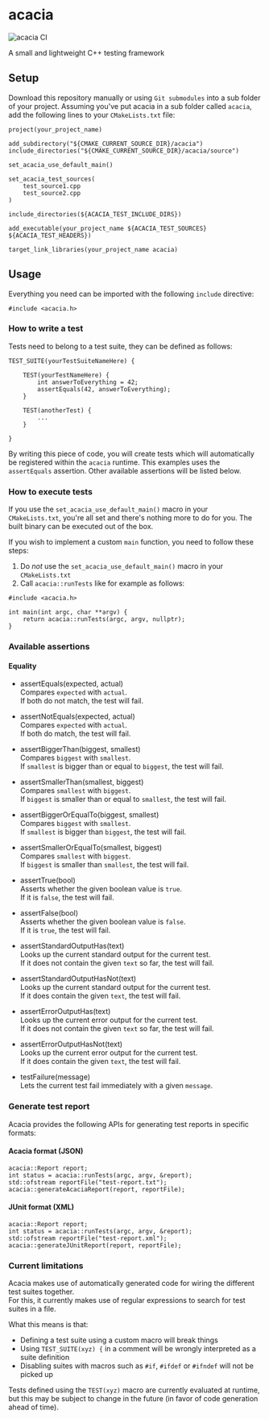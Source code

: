 # acacia
![acacia CI](https://github.com/kremi151/acacia/workflows/acacia%20CI/badge.svg)

A small and lightweight C++ testing framework

## Setup

Download this repository manually or using `Git submodules` into a sub folder of your project.
Assuming you've put acacia in a sub folder called `acacia`, add the following lines to your `CMakeLists.txt` file:

```
project(your_project_name)

add_subdirectory("${CMAKE_CURRENT_SOURCE_DIR}/acacia")
include_directories("${CMAKE_CURRENT_SOURCE_DIR}/acacia/source")

set_acacia_use_default_main()

set_acacia_test_sources(
    test_source1.cpp
    test_source2.cpp
)

include_directories(${ACACIA_TEST_INCLUDE_DIRS})

add_executable(your_project_name ${ACACIA_TEST_SOURCES} ${ACACIA_TEST_HEADERS})

target_link_libraries(your_project_name acacia)
```

## Usage

Everything you need can be imported with the following `include` directive:

```
#include <acacia.h>
```

### How to write a test

Tests need to belong to a test suite, they can be defined as follows:
```
TEST_SUITE(yourTestSuiteNameHere) {

    TEST(yourTestNameHere) {
        int answerToEverything = 42;
        assertEquals(42, answerToEverything);
    }

    TEST(anotherTest) {
        ...
    }

}
```

By writing this piece of code, you will create tests which will automatically be registered within the `acacia` runtime.
This examples uses the `assertEquals` assertion. Other available assertions will be listed below.

### How to execute tests

If you use the `set_acacia_use_default_main()` macro in your `CMakeLists.txt`, you're all set and there's nothing more to do for you.
The built binary can be executed out of the box.

If you wish to implement a custom `main` function, you need to follow these steps:

1. Do *not* use the `set_acacia_use_default_main()` macro in your `CMakeLists.txt`
2. Call `acacia::runTests` like for example as follows:
```
#include <acacia.h>

int main(int argc, char **argv) {
    return acacia::runTests(argc, argv, nullptr);
}
```

### Available assertions

#### Equality

* assertEquals(expected, actual) \
Compares `expected` with `actual`. \
If both do not match, the test will fail.

* assertNotEquals(expected, actual) \
Compares `expected` with `actual`. \
If both do match, the test will fail.

* assertBiggerThan(biggest, smallest) \
Compares `biggest` with `smallest`. \
If `smallest` is bigger than or equal to `biggest`, the test will fail.

* assertSmallerThan(smallest, biggest) \
Compares `smallest` with `biggest`. \
If `biggest` is smaller than or equal to `smallest`, the test will fail.

* assertBiggerOrEqualTo(biggest, smallest) \
Compares `biggest` with `smallest`. \
If `smallest` is bigger than `biggest`, the test will fail.

* assertSmallerOrEqualTo(smallest, biggest) \
Compares `smallest` with `biggest`. \
If `biggest` is smaller than `smallest`, the test will fail.

* assertTrue(bool) \
Asserts whether the given boolean value is `true`. \
If it is `false`, the test will fail.

* assertFalse(bool) \
Asserts whether the given boolean value is `false`. \
If it is `true`, the test will fail.

* assertStandardOutputHas(text) \
Looks up the current standard output for the current test. \
If it does not contain the given `text` so far, the test will fail.

* assertStandardOutputHasNot(text) \
Looks up the current standard output for the current test. \
If it does contain the given `text`, the test will fail.

* assertErrorOutputHas(text) \
Looks up the current error output for the current test. \
If it does not contain the given `text` so far, the test will fail.

* assertErrorOutputHasNot(text) \
Looks up the current error output for the current test. \
If it does contain the given `text`, the test will fail.

* testFailure(message) \
Lets the current test fail immediately with a given `message`.

### Generate test report

Acacia provides the following APIs for generating test reports in specific formats:

#### Acacia format (JSON)

```
acacia::Report report;
int status = acacia::runTests(argc, argv, &report);
std::ofstream reportFile("test-report.txt");
acacia::generateAcaciaReport(report, reportFile);
```

#### JUnit format (XML)

```
acacia::Report report;
int status = acacia::runTests(argc, argv, &report);
std::ofstream reportFile("test-report.xml");
acacia::generateJUnitReport(report, reportFile);
```

### Current limitations

Acacia makes use of automatically generated code for wiring the different test suites together. \
For this, it currently makes use of regular expressions to search for test suites in a file.

What this means is that:
- Defining a test suite using a custom macro will break things
- Using `TEST_SUITE(xyz) {` in a comment will be wrongly interpreted as a suite definition
- Disabling suites with macros such as `#if`, `#ifdef` or `#ifndef` will not be picked up

Tests defined using the `TEST(xyz)` macro are currently evaluated at runtime, but this may be subject to change in the future (in favor of code generation ahead of time).
